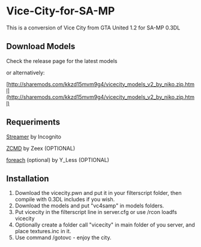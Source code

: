 # Vice-City-for-SA-MP
This is a conversion of Vice City from GTA United 1.2 for SA-MP 0.3DL

## Download Models
Check the release page for the latest models

or alternatively:

[http://sharemods.com/kkzd15mvm9g4/vicecity_models_v2_by_niko.zip.html](http://sharemods.com/kkzd15mvm9g4/vicecity_models_v2_by_niko.zip.html)

## Requeriments
[Streamer](http://forum.sa-mp.com/showthread.php?t=102865) by Incognito

[ZCMD](http://forum.sa-mp.com/showthread.php?t=91354) by Zeex (OPTIONAL)

[foreach](http://forum.sa-mp.com/showthread.php?t=570868) (optional) by Y_Less (OPTIONAL)

## Installation
1. Download the vicecity.pwn and put it in your filterscript folder, then compile with 0.3DL includes if you wish.
2. Download the models and put "vc4samp" in models folders.
3. Put vicecity in the filterscript line in server.cfg or use /rcon loadfs vicecity
4. Optionally create a folder call "vicecity" in main folder of you server, and place textures.inc in it.
4. Use command /gotovc - enjoy the city.
